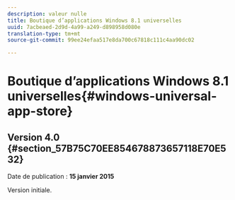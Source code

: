 ```yaml
---
description: valeur nulle
title: Boutique d’applications Windows 8.1 universelles
uuid: 7acbeaed-2d9d-4a99-a249-d898958d080e
translation-type: tm+mt
source-git-commit: 99ee24efaa517e8da700c67818c111c4aa90dc02

---
```



# Boutique d’applications Windows 8.1 universelles{#windows-universal-app-store}

## Version 4.0 {#section_57B75C70EE854678873657118E70E532}

Date de publication : **15 janvier 2015**

Version initiale.
